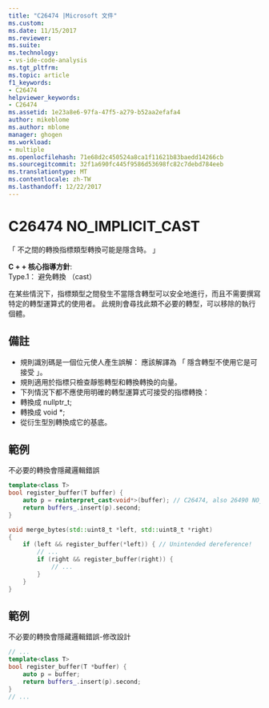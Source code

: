 ```yaml
---
title: "C26474 |Microsoft 文件"
ms.custom: 
ms.date: 11/15/2017
ms.reviewer: 
ms.suite: 
ms.technology:
- vs-ide-code-analysis
ms.tgt_pltfrm: 
ms.topic: article
f1_keywords:
- C26474
helpviewer_keywords:
- C26474
ms.assetid: 1e23a8e6-97fa-47f5-a279-b52aa2efafa4
author: mikeblome
ms.author: mblome
manager: ghogen
ms.workload:
- multiple
ms.openlocfilehash: 71e68d2c450524a8ca1f11621b83baedd14266cb
ms.sourcegitcommit: 32f1a690fc445f9586d53698fc82c7debd784eeb
ms.translationtype: MT
ms.contentlocale: zh-TW
ms.lasthandoff: 12/22/2017
---
```

# <a name="c26474-noimplicitcast"></a>C26474 NO_IMPLICIT_CAST
「 不之間的轉換指標類型轉換可能是隱含時。 」

**C + + 核心指導方針**:   
Type.1： 避免轉換 （cast）

在某些情況下，指標類型之間發生不當隱含轉型可以安全地進行，而且不需要撰寫特定的轉型運算式的使用者。 此規則會尋找此類不必要的轉型，可以移除的執行個體。

## <a name="remarks"></a>備註    
 -  規則識別碼是一個位元使人產生誤解： 應該解譯為 「 隱含轉型不使用它是可接受 」。
-  規則適用於指標只檢查靜態轉型和轉換轉換的向量。
-  下列情況下都不應使用明確的轉型運算式可接受的指標轉換：
-  轉換成 nullptr_t;
-  轉換成 void *;
-  從衍生型別轉換成它的基底。
## <a name="example"></a>範例 
不必要的轉換會隱藏邏輯錯誤

```cpp
template<class T>
bool register_buffer(T buffer) {
    auto p = reinterpret_cast<void*>(buffer); // C26474, also 26490 NO_REINTERPRET_CAST
    return buffers_.insert(p).second;
}

void merge_bytes(std::uint8_t *left, std::uint8_t *right)
{
    if (left && register_buffer(*left)) { // Unintended dereference!
        // ...
        if (right && register_buffer(right)) {
            // ...
        }
    }
}
```

## <a name="example"></a>範例 
不必要的轉換會隱藏邏輯錯誤-修改設計

```cpp
// ...
template<class T>
bool register_buffer(T *buffer) {
    auto p = buffer;
    return buffers_.insert(p).second;
}
// ...
```


